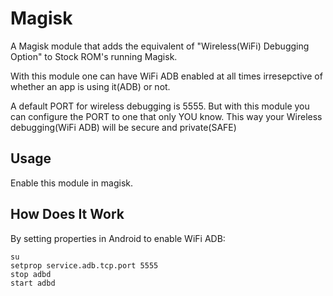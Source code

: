 # Magisk

A Magisk module that adds the equivalent of "Wireless(WiFi) Debugging Option" to Stock ROM's running Magisk.

With this module one can have WiFi ADB enabled at all times irresepctive of whether an app is using it(ADB) or not.

A default PORT for wireless debugging is 5555. But with this module you can configure the PORT to one that only YOU know.
This way your Wireless debugging(WiFi ADB) will be secure and private(SAFE)

## Usage

Enable this module in magisk.

## How Does It Work

By setting properties in Android to enable WiFi ADB:

``` shell
su
setprop service.adb.tcp.port 5555
stop adbd
start adbd
```

